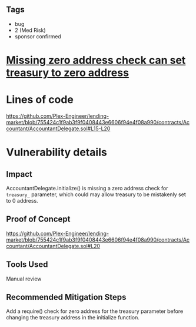 ## Tags

- bug
- 2 (Med Risk)
- sponsor confirmed

# [Missing zero address check can set treasury to zero address](https://github.com/code-423n4/2022-06-canto-findings/issues/121) 

# Lines of code

https://github.com/Plex-Engineer/lending-market/blob/755424c1f9ab3f9f0408443e6606f94e4f08a990/contracts/Accountant/AccountantDelegate.sol#L15-L20


# Vulnerability details

## Impact
AccountantDelegate.initialize() is missing a zero address check for `treasury_` parameter, which could may allow treasury to be mistakenly set to 0 address.

## Proof of Concept
https://github.com/Plex-Engineer/lending-market/blob/755424c1f9ab3f9f0408443e6606f94e4f08a990/contracts/Accountant/AccountantDelegate.sol#L20

## Tools Used
Manual review

## Recommended Mitigation Steps
Add a require() check for zero address for the treasury parameter before changing the treasury address in the initialize function.

